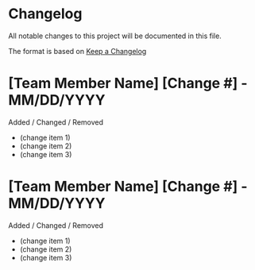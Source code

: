 # Changelog
All notable changes to this project will be documented in this file.

The format is based on [Keep a Changelog](https://keepachangelog.com/en/1.0.0/)

# [Team Member Name] [Change #]  - MM/DD/YYYY
Added / Changed / Removed
- (change item 1)
- (change item 2)
- (change item 3)

# [Team Member Name] [Change #]  - MM/DD/YYYY
Added / Changed / Removed
- (change item 1)
- (change item 2)
- (change item 3)


